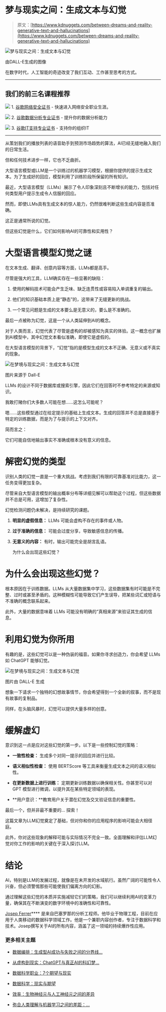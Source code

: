 # 梦与现实之间：生成文本与幻觉

> 原文：[https://www.kdnuggets.com/between-dreams-and-reality-generative-text-and-hallucinations](https://www.kdnuggets.com/between-dreams-and-reality-generative-text-and-hallucinations)

![梦与现实之间：生成文本与幻觉](../Images/d011127f45ac4793b31892199f686d31.png)

由DALL-E生成的图像

在数字时代，人工智能的奇迹改变了我们互动、工作甚至思考的方式。

* * *

## 我们的前三名课程推荐

![](../Images/0244c01ba9267c002ef39d4907e0b8fb.png) 1\. [谷歌网络安全证书](https://www.kdnuggets.com/google-cybersecurity) - 快速进入网络安全职业生涯。

![](../Images/e225c49c3c91745821c8c0368bf04711.png) 2\. [谷歌数据分析专业证书](https://www.kdnuggets.com/google-data-analytics) - 提升你的数据分析能力

![](../Images/0244c01ba9267c002ef39d4907e0b8fb.png) 3\. [谷歌IT支持专业证书](https://www.kdnuggets.com/google-itsupport) - 支持你的组织IT

* * *

从策划我们的播放列表的语音助手到预测市场趋势的算法，AI已经无缝地融入我们的日常生活。

但和任何技术进步一样，它也不乏曲折。

大型语言模型或LLM是一个训练过的机器学习模型，根据你提供的提示生成文本。为了生成好的回应，模型利用了训练阶段所保留的所有知识。

最近，大型语言模型（LLMs）展示了令人印象深刻且不断增长的能力，包括对任何类型用户提示生成令人信服的回应。

然而，即使LLMs具有生成文本的惊人能力，仍然很难判断这些生成内容是否准确。

这正是通常所说的幻觉。

但这些幻觉是什么，它们如何影响AI的可靠性和实用性？

# 大型语言模型幻觉之谜

在文本生成、翻译、创意内容等方面，LLMs都是高手。

尽管是强大的工具，LLM确实存在一些显著的缺陷：

1.  使用的解码技术可能会产生乏味、缺乏连贯性或容易陷入单调重复的输出。

1.  他们的知识基础本质上是“静态”的，这带来了无缝更新的挑战。

1.  一个常见问题是生成的文本要么是无意义的，要么是不准确的。

最后一点被称为幻觉，这是一个从人类延伸到AI的概念。

对于人类而言，幻觉代表了尽管是虚构的却被感知为真实的体验。这一概念也扩展到AI模型中，其中幻觉文本看似准确，即使它是虚假的。

在大型语言模型的背景下，“幻觉”指的是模型生成的文本不正确、无意义或不真实的现象。

![在梦境与现实之间：生成文本与幻觉](../Images/5dea512a548361642bfd1d0dfd757848.png)

图片来源于 Dall-E

LLMs 的设计不同于数据库或搜索引擎，因此它们在回答时不参考特定的来源或知识。

我敢打赌你们大多数人可能在想……这怎么可能呢？

嗯……这些模型通过在给定提示的基础上生成文本。生成的回答并不总是直接基于特定的训练数据，而是为了与提示的上下文对齐。

简而言之：

它们可能自信地输出事实不准确或根本没有意义的信息。

# 解密幻觉的类型

识别人类的幻觉一直是一个重大挑战。考虑到我们有限的可靠基准对比能力，这一任务变得更加复杂。

尽管来自大型语言模型的输出概率分布等详细见解可以帮助这个过程，但这些数据并不总是可用，这增加了复杂性。

幻觉检测问题仍未解决，是持续研究的课题。

1.  **明显的虚假信息：** LLMs 可能会虚构不存在的事件或人物。

1.  **过于准确的信息：** 可能会过度分享，导致敏感信息的传播。

1.  **无意义的内容：** 有时，输出可能完全是胡言乱语。

    为什么会出现这些幻觉？

# 为什么会出现这些幻觉？

根本原因在于训练数据。LLMs 从大量数据集中学习，这些数据集有时可能是不完整、过时或甚至矛盾的。这种模糊性可能导致它们产生误导，把某些词汇或短语与不准确的概念联系起来。

此外，大量的数据意味着 LLMs 可能没有明确的“真相来源”来验证其生成的信息。

# 利用幻觉为你所用

有趣的是，这些幻觉可以是一种伪装的福音。如果你寻求创造力，你会希望 LLMs 如 ChatGPT 能够幻觉。

![在梦境与现实之间：生成文本与幻觉](../Images/d98eb6c897e67ca33027f0e53ff85b7c.png)

图片由 DALL-E 生成

想象一下请求一个独特的幻想故事情节，你会希望得到一个全新的叙事，而不是现有故事的复制品。

同样，在头脑风暴时，幻觉可以提供大量多样的创意。

# 缓解虚幻

意识到这一点是应对这些幻觉的第一步。以下是一些控制幻觉的策略：

+   **一致性检查：** 生成多个对同一提示的回应并进行比较。

+   **语义相似性检查：** 使用 BERTScore 等工具来衡量生成文本之间的语义相似性。

+   **在更新数据上进行训练：** 定期更新训练数据以确保相关性。你甚至可以对 GPT 模型进行微调，以提升其在某些特定领域的表现。

+   **用户意识：**教育用户关于潜在幻觉及交叉验证信息的重要性。

最后一个，但并非最不重要的… 探索！

这篇文章为LLM幻觉奠定了基础，但对你和你的应用程序的影响可能会大相径庭。

此外，你对这些现象的解释可能与实际情况不完全一致。全面理解和评估LLM幻觉对你工作的影响的关键在于深入探讨LLM。

# 结论

AI，特别是LLM的发展过程，就像是在未开发的水域航行。虽然广阔的可能性令人兴奋，但必须警惕那些可能使我们偏离方向的幻影。

通过理解这些幻觉的本质并实施减轻它们的策略，我们可以继续利用AI的变革力量，确保其在不断演变的数字环境中的准确性和可靠性。

**[](https://www.linkedin.com/in/josep-ferrer-sanchez/)**[Josep Ferrer](https://www.linkedin.com/in/josep-ferrer-sanchez)**** 是来自巴塞罗那的分析工程师。他毕业于物理工程，目前在应用于人类移动的数据科学领域工作。他是一个兼职内容创作者，专注于数据科学和技术。Josep撰写关于AI的所有内容，涵盖了这一领域的持续爆炸性应用。

### 更多相关主题

+   [数据编排：生成型AI成功与失败之间的分界线…](https://www.kdnuggets.com/2024/07/astronomer/data-orchestration-the-dividing-line-between-generative-ai-success-and-failure)

+   [从虚构到现实：ChatGPT与真正AI的科幻梦…](https://www.kdnuggets.com/from-fiction-to-reality-chatgpt-and-the-sci-fi-dream-of-true-ai-conversation)

+   [数据科学职业：7个期望与现实](https://www.kdnuggets.com/2022/06/data-science-career-7-expectations-reality.html)

+   [数据科学：现实与期望](https://www.kdnuggets.com/2022/03/data-science-reality-expectations.html)

+   [效率：生物神经元与人工神经元之间的差异](https://www.kdnuggets.com/2022/11/efficiency-spells-difference-biological-neurons-artificial-counterparts.html)

+   [弥合人类理解与机器学习之间的差距：…](https://www.kdnuggets.com/2023/06/closing-gap-human-understanding-machine-learning-explainable-ai-solution.html)

